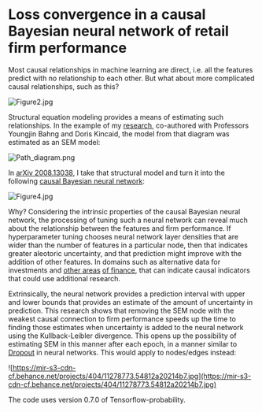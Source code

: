 # Loss convergence in a causal Bayesian neural network of retail firm performance

Most causal relationships in machine learning are direct, i.e. all the features predict with no relationship to each other. But what about more complicated causal relationships, such as this?

![Figure2.jpg](Figure2.jpg)

Structural equation modeling provides a means of estimating such relationships. In the example of my [research](https://www.koreascience.or.kr/article/JAKO201816357066272.page), co-authored with Professors Youngjin Bahng and Doris Kincaid, the model from that diagram was estimated as an SEM model:

![Path_diagram.png](Path_diagram.png)

In [arXiv 2008.13038](https://arxiv.org/abs/2008.13038), I take that structural model and turn it into the following [causal Bayesian neural network](https://www.quantamagazine.org/to-build-truly-intelligent-machines-teach-them-cause-and-effect-20180515/):

![Figure4.jpg](Figure4.jpg)

Why? Considering the intrinsic properties of the causal Bayesian neural network, the processing of tuning such a neural network can reveal much about the relationship between the features and firm performance. If hyperparameter tuning chooses neural network layer densities that are wider than the number of features in a particular node, then that indicates greater aleotoric uncertainty, and that prediction might improve with the addition of other features. In domains such as alternative data for investments and [other areas](https://youtu.be/DEHqIxX1Kq4) [of finance](https://youtu.be/LlzVlqVzeD8), that can indicate causal indicators that could use additional research.

Extrinsically, the neural network provides a prediction interval with upper and lower bounds that provides an estimate of the amount of uncertainty in prediction. This research shows that removing the SEM node with the weakest causal connection to firm performance speeds up the time to finding those estimates when uncertainty is added to the neural network using the Kullback-Leibler divergence. This opens up the possibility of estimating SEM in this manner after each epoch, in a manner similar to [Dropout](https://patents.google.com/patent/US10380484B2/en?q=dropout&oq=dropout) in neural networks. This would apply to nodes/edges instead:

![https://mir-s3-cdn-cf.behance.net/projects/404/11278773.54812a20214b7.jpg](https://mir-s3-cdn-cf.behance.net/projects/404/11278773.54812a20214b7.jpg)

The code uses version 0.7.0 of Tensorflow-probability.
